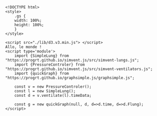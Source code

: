 ---
---
<style>
iframe: {
width: 80%;
height: 400px;
}
</style>
```{html}
<!DOCTYPE html>
<style>
    .gs {
    width: 100%;
    height: 100%;
    }
</style>
    
<script src="./lib/d3.v3.min.js"> </script>
Allo, le monde !
<script type='module'>
    import {SimpleLung} from "https://progrt.github.io/simvent.js/src/simvent-lungs.js";
    import {PressureControler} from "https://progrt.github.io/simvent.js/src/simvent-ventilators.js";
    import {quickGraph} from "https://progrt.github.io/graphsimple.js/graphsimple.js";

    const v = new PressureControler();
    const l = new SimpleLung();
    const d = v.ventilate(l).timeData;

    const g = new quickGraph(null, d, d=>d.time, d=>d.Flung);
</script>
```
<script>
const codes = document.querySelectorAll('pre');

for(let p of pres){
    const frame = document.createElement('iframe');
    p.insertAdjacentElement('afterend', frame);
    let content = p.firstChild.innerHTML
    content = content.replace("&lt;", "<")
    .replace("&gt;", ">");
    console.log(content);

    frame.srcdoc = content;
}
</script>
